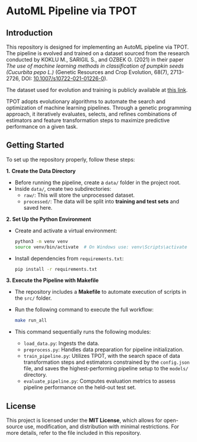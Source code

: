 # AutoML Pipeline via TPOT

## Introduction  

This repository is designed for implementing an AutoML pipeline via TPOT. The pipeline is evolved and trained on a dataset sourced from the research conducted by KOKLU M., SARIGIL S., and OZBEK O. (2021) in their paper *The use of machine learning methods in classification of pumpkin seeds (Cucurbita pepo L.)* (Genetic Resources and Crop Evolution, 68(7), 2713-2726, DOI: [10.1007/s10722-021-01226-0](https://doi.org/10.1007/s10722-021-01226-0)).  

The dataset used for evolution and training is publicly available at [this link](https://www.muratkoklu.com/datasets/).  

TPOT adopts evolutionary algorithms to automate the search and optimization of machine learning pipelines. Through a genetic programming approach, it iteratively evaluates, selects, and refines combinations of estimators and feature transformation steps to maximize predictive performance on a given task.

## Getting Started 

To set up the repository properly, follow these steps:  

**1.** **Create the Data Directory**  
   - Before running the pipeline, create a `data/` folder in the project root.  
   - Inside `data/`, create two subdirectories:  
     - `raw/`: This will store the unprocessed dataset.  
     - `processed/`: The data will be split into **training and test sets** and saved here.
  
**2. Set Up the Python Environment**  
 
   - Create and activate a virtual environment:  

     ```sh
     python3 -m venv venv
     source venv/bin/activate  # On Windows use: venv\Scripts\activate 
     ```

   - Install dependencies from `requirements.txt`:  

     ```sh
     pip install -r requirements.txt 
     ``` 

**3. Execute the Pipeline with Makefile**  
   - The repository includes a **Makefile** to automate execution of scripts in the `src/` folder.  
   - Run the following command to execute the full workflow:  

     ```sh
     make run_all  
     ```  
   
   - This command sequentially runs the following modules:
     - `load_data.py`: Ingests the data.
     - `preprocess.py`: Handles data preparation for pipeline initialization.   
     - `train_pipeline.py`: Utilizes TPOT, with the search space of data transformation steps and estimators constrained by the `config.json` file, and saves the highest-performing pipeline setup to the `models/` directory.  
     - `evaluate_pipeline.py`: Computes evaluation metrics to assess pipeline performance on the held-out test set. 


## License  

This project is licensed under the **MIT License**, which allows for open-source use, modification, and distribution with minimal restrictions. For more details, refer to the file included in this repository.  
